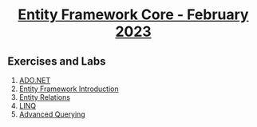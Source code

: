 # <a href="https://softuni.bg/trainings/3199/programming-basics-with-csharp-january-2021"><p align="center"> Entity Framework Core - February 2023<p>
</a>



## Exercises and Labs
1. <a href="https://github.com/NikolovDaniel/Software-University--SoftUni-/tree/main/C%23%20Course/Entity%20Framework%20Core/EFC%20-%20Exercises/ADO.NET" > ADO.NET </a> 
2. <a href="https://github.com/NikolovDaniel/Software-University--SoftUni-/tree/main/C%23%20Course/Entity%20Framework%20Core/EFC%20-%20Exercises/Entity%20Framework%20Core%20Introduction" > Entity Framework Introduction </a> 
3. <a href="https://github.com/NikolovDaniel/Software-University--SoftUni-/tree/main/C%23%20Course/Entity%20Framework%20Core/EFC%20-%20Exercises/Entity%20Relations" > Entity Relations </a> 
4. <a href="https://github.com/NikolovDaniel/Software-University--SoftUni-/tree/main/C%23%20Course/Entity%20Framework%20Core/EFC%20-%20Exercises/LINQ" > LINQ </a> 
4. <a href="https://github.com/NikolovDaniel/Software-University--SoftUni-/tree/main/C%23%20Course/Entity%20Framework%20Core/EFC%20-%20Exercises/Advanced%20Querying" > Advanced Querying </a> 
